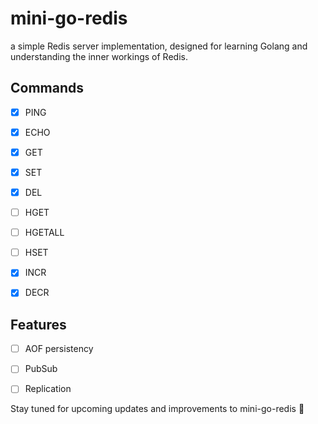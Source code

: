 # mini-go-redis

a simple Redis server implementation, designed for learning Golang and understanding the inner workings of Redis.

## Commands
- [x] PING
- [x] ECHO
- [x] GET 
- [x] SET  
- [x] DEL

- [ ] HGET
- [ ] HGETALL
- [ ] HSET

- [x] INCR
- [x] DECR

## Features
- [ ] AOF persistency
- [ ] PubSub
- [ ] Replication


Stay tuned for upcoming updates and improvements to mini-go-redis :rocket: